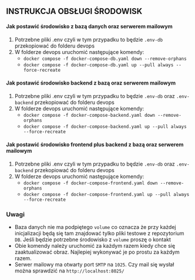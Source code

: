 ## INSTRUKCJA OBSŁUGI ŚRODOWISK

#### Jak postawić środowisko z bazą danych oraz serwerem mailowym

1. Potrzebne pliki .env czyli w tym przypadku to będzie `.env-db` przekopiować do folderu devops
2. W folderze devops uruchomić następujące komendy:
    - `docker compose -f docker-compose-db.yaml down --remove-orphans`
    - `docker compose -f docker-compose-db.yaml up --pull always --force-recreate`

#### Jak postawić środowisko backend z bazą oraz serwerem mailowym
1. Potrzebne pliki .env czyli w tym przypadku to będzie `.env-db` oraz `.env-backend` przekopiować do folderu devops
2. W folderze devops uruchomić następujące komendy:
   - `docker compose -f docker-compose-backend.yaml down --remove-orphans`
   - `docker compose -f docker-compose-backend.yaml up --pull always --force-recreate`

#### Jak postawić środowisko frontend plus backend z bazą oraz serwerem mailowym
1. Potrzebne pliki .env czyli w tym przypadku to będzie `.env-db` oraz `.env-backend` przekopiować do folderu devops
2. W folderze devops uruchomić następujące komendy:
   - `docker compose -f docker-compose-frontend.yaml down --remove-orphans`
   - `docker compose -f docker-compose-frontend.yaml up --pull always --force-recreate`

### Uwagi
- Baza danych nie ma podpiętego `volume` co oznacza że przy każdej inicjalizacji będą się tam znajdować tylko pliki testowe z repozytorium `DB`. Jeśli będzie potrzebne środowisko z `volume` proszę o kontakt
- Obie komendy należy uruchomić za każdym razem kiedy chce się zaaktualizować obraz. Najlepiej wykonywać je po prostu za każdym razem.
- Serwer mailowy ma otwarty port `SMTP` na `1025`. Czy mail się wysłał można sprawdzić na `http://localhost:8025/`

